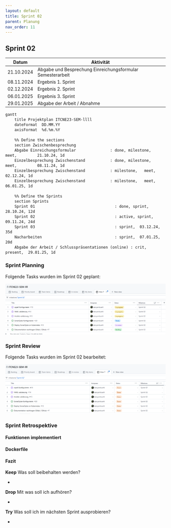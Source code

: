 ```yaml
---
layout: default
title: Sprint 02
parent: Planung
nav_order: 11
---
```


## Sprint 02

| Datum       | Aktivität                                         |
|-------------|---------------------------------------------------|
| 21.10.2024  | Abgabe und Besprechung Einreichungsformular Semesterarbeit  |
| 08.11.2024  | Ergebnis 1. Sprint                                |
| 02.12.2024  | Ergebnis 2. Sprint                                |
| 06.01.2025  | Ergebnis 3. Sprint                                |
| 29.01.2025  | Abgabe der Arbeit / Abnahme                       |


```mermaid
gantt
    title Projektplan ITCNE23-SEM-llll
    dateFormat  DD.MM.YY
    axisFormat  %d.%m.%Y

    %% Define the sections
    section Zwischenbesprechung
    Abgabe Einreichungsformular               : done, milestone,   meet,         21.10.24, 1d
    Einzelbesprechung Zwischenstand           : done, milestone,   meet,         08.11.24, 1d
    Einzelbesprechung Zwischenstand           : milestone,   meet,         02.12.24, 1d
    Einzelbesprechung Zwischenstand           : milestone,   meet,         06.01.25, 1d

    %% Define the Sprints
    section Sprints
    Sprint 01                                   : done, sprint,  28.10.24, 12d
    Sprint 02                                   : active, sprint,  09.11.24, 24d
    Sprint 03                                   : sprint,  03.12.24, 35d
    Nacharbeiten                                : sprint,  07.01.25, 20d
    Abgabe der Arbeit / Schlusspräsentationen (online) : crit, present,  29.01.25, 1d
```

### Sprint Planning

Folgende Tasks wurden im Sprint 02 geplant:

![Sprint Planning](../img/sprint_02.png)

### Sprint Review

Folgende Tasks wurden im Sprint 02 bearbeitet:

![Sprint Planning](../img/sprint_02_ende.png)

### Sprint Retrospektive

#### Funktionen implementiert


#### Dockerfile


#### Fazit


**Keep** Was soll beibehalten werden?

- 

**Drop** Mit was soll ich aufhören?

- 

**Try** Was soll ich im nächsten Sprint ausprobieren?

- 
